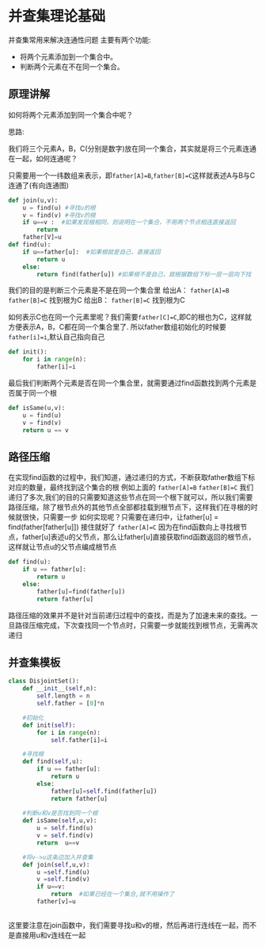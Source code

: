 # 并查集理论基础

并查集常用来解决连通性问题
主要有两个功能:
- 将两个元素添加到一个集合中。
- 判断两个元素在不在同一个集合。


## 原理讲解 
如何将两个元素添加到同一个集合中呢？

思路: 

我们将三个元素A，B，C(分别是数字)放在同一个集合，其实就是将三个元素连通在一起，如何连通呢？

只需要用一个一纬数组来表示，即`father[A]=B`,`father[B]=C`这样就表述A与B与C连通了(有向连通图)

```python
def join(u,v):
    u = find(u) #寻找u的根
    v = find(v) #寻找v的根
    if u==v :  #如果发现根相同，则说明在一个集合，不用两个节点相连直接返回
        return 
    father[V]=u
def find(u):
    if u==father[u]:  #如果根就是自己，直接返回
        return u
    else:
        return find(father[u]) #如果根不是自己，就根据数组下标一层一层向下找
```

我们的目的是判断三个元素是不是在同一个集合里
给出A： `father[A]=B` `father[B]=C` 找到根为C
给出B： `father[B]=C` 找到根为C

如何表示C也在同一个元素里呢？我们需要`father[C]=C`,即C的根也为C，这样就方便表示A，B，C都在同一个集合里了.
所以father数组初始化的时候要`father[i]=i`,默认自己指向自己
```python
def init():
    for i in range(n):
        father[i]=i
```

最后我们判断两个元素是否在同一个集合里，就需要通过find函数找到两个元素是否属于同一个根
```python
def isSame(u,v):
    u = find(u)
    v = find(v)
    return u == v
```

## 路径压缩
在实现find函数的过程中，我们知道，通过递归的方式，不断获取father数组下标对应的数量，最终找到这个集合的根
例如上面的   `father[A]=B`  `father[B]=C`  我们递归了多次,我们的目的只需要知道这些节点在同一个根下就可以，所以我们需要路径压缩，除了根节点外的其他节点全部都挂载到根节点下，这样我们在寻根的时候就很快，只需要一步
如何实现呢？只需要在递归中，让father[u] = find(father[father[u]]) 接住就好了 `father[A]=C`
因为在find函数向上寻找根节点，father[u]表述u的父节点，那么让father[u]直接获取find函数返回的根节点，这样就让节点u的父节点编成根节点
```python
def find(u):
    if u == father[u]:
        return u
    else:
        father[u]=find(father[u])
        return father[u]
```
路径压缩的效果并不是针对当前递归过程中的查找，而是为了加速未来的查找。一旦路径压缩完成，下次查找同一个节点时，只需要一步就能找到根节点，无需再次递归


## 并查集模板
```python
class DisjointSet():
    def __init__(self,n):
        self.length = n
        self.father = [0]*n

    #初始化
    def init(self): 
        for i in range(n):
            self.father[i]=i

    #寻找根
    def find(self,u):
        if u == father[u]:
            return u
        else:
            father[u]=self.find(father[u])
            return father[u]
    
    #判断u和v是否找到同一个根
    def isSame(self,u,v):
        u = self.find(u)
        v = self.find(v)
        return  u==v 

    #将v->u这条边加入并查集
    def join(self,u,v):
        u =self.find(u)
        v =self.find(v)
        if u==v:
            return  #如果已经在一个集合,就不用操作了
        father[v]=u
       
```
这里要注意在join函数中，我们需要寻找u和v的根，然后再进行连线在一起，而不是直接用u和v连线在一起











